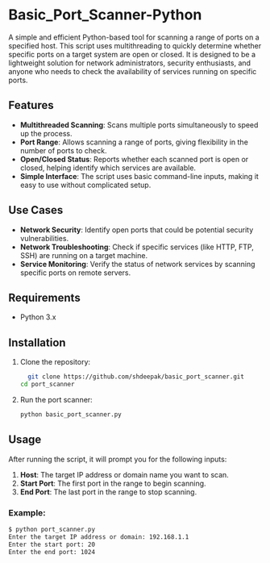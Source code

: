 # Basic_Port_Scanner-Python

A simple and efficient Python-based tool for scanning a range of ports on a specified host. This script uses multithreading to quickly determine whether specific ports on a target system are open or closed. It is designed to be a lightweight solution for network administrators, security enthusiasts, and anyone who needs to check the availability of services running on specific ports.

## Features

- **Multithreaded Scanning**: Scans multiple ports simultaneously to speed up the process.
- **Port Range**: Allows scanning a range of ports, giving flexibility in the number of ports to check.
- **Open/Closed Status**: Reports whether each scanned port is open or closed, helping identify which services are available.
- **Simple Interface**: The script uses basic command-line inputs, making it easy to use without complicated setup.

## Use Cases

- **Network Security**: Identify open ports that could be potential security vulnerabilities.
- **Network Troubleshooting**: Check if specific services (like HTTP, FTP, SSH) are running on a target machine.
- **Service Monitoring**: Verify the status of network services by scanning specific ports on remote servers.

## Requirements

- Python 3.x

## Installation

1. Clone the repository:
    ```bash
      git clone https://github.com/shdeepak/basic_port_scanner.git
    cd port_scanner
    ```
    
2. Run the port scanner:
    ```bash
    python basic_port_scanner.py
    ```

## Usage

After running the script, it will prompt you for the following inputs:

1. **Host**: The target IP address or domain name you want to scan.
2. **Start Port**: The first port in the range to begin scanning.
3. **End Port**: The last port in the range to stop scanning.

### Example:

```bash
$ python port_scanner.py
Enter the target IP address or domain: 192.168.1.1
Enter the start port: 20
Enter the end port: 1024

